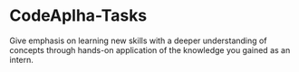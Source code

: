 # CodeAplha-Tasks
Give emphasis on learning new skills with a deeper understanding of concepts through hands-on application of the knowledge you gained as an intern.
